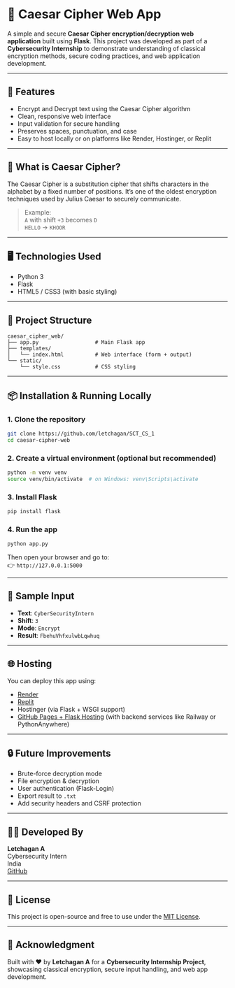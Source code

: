 
# 🔐 Caesar Cipher Web App

A simple and secure **Caesar Cipher encryption/decryption web application** built using **Flask**. This project was developed as part of a **Cybersecurity Internship** to demonstrate understanding of classical encryption methods, secure coding practices, and web application development.

---

## 🚀 Features

- Encrypt and Decrypt text using the Caesar Cipher algorithm
- Clean, responsive web interface
- Input validation for secure handling
- Preserves spaces, punctuation, and case
- Easy to host locally or on platforms like Render, Hostinger, or Replit

---

## 🧠 What is Caesar Cipher?

The Caesar Cipher is a substitution cipher that shifts characters in the alphabet by a fixed number of positions. It’s one of the oldest encryption techniques used by Julius Caesar to securely communicate.

> Example:  
> `A` with shift `+3` becomes `D`  
> `HELLO` → `KHOOR`

---

## 🖥️ Technologies Used

- Python 3
- Flask
- HTML5 / CSS3 (with basic styling)

---

## 📁 Project Structure

```
caesar_cipher_web/
├── app.py                  # Main Flask app
├── templates/
│   └── index.html          # Web interface (form + output)
└── static/
    └── style.css           # CSS styling
```

---

## 📦 Installation & Running Locally

### 1. Clone the repository
```bash
git clone https://github.com/letchagan/SCT_CS_1
cd caesar-cipher-web
```

### 2. Create a virtual environment (optional but recommended)
```bash
python -m venv venv
source venv/bin/activate  # on Windows: venv\Scripts\activate
```

### 3. Install Flask
```bash
pip install flask
```

### 4. Run the app
```bash
python app.py
```

Then open your browser and go to:  
👉 `http://127.0.0.1:5000`

---

## 🧪 Sample Input

- **Text**: `CyberSecurityIntern`  
- **Shift**: `3`  
- **Mode**: `Encrypt`  
- **Result**: `FbehuVhfxulwbLqwhuq`

---

## 🌐 Hosting

You can deploy this app using:
- [Render](https://render.com/)
- [Replit](https://replit.com/)
- Hostinger (via Flask + WSGI support)
- [GitHub Pages + Flask Hosting](https://docs.github.com/en/pages) (with backend services like Railway or PythonAnywhere)

---

## 🔒 Future Improvements

- Brute-force decryption mode
- File encryption & decryption
- User authentication (Flask-Login)
- Export result to `.txt`
- Add security headers and CSRF protection

---

## 👨‍💻 Developed By

**Letchagan A**  
Cybersecurity Intern  
India  
[GitHub](https://github.com/yourusername)

---

## 📜 License

This project is open-source and free to use under the [MIT License](LICENSE).

---

## 🤝 Acknowledgment

Built with ❤️ by **Letchagan A** for a **Cybersecurity Internship Project**, showcasing classical encryption, secure input handling, and web app development.
